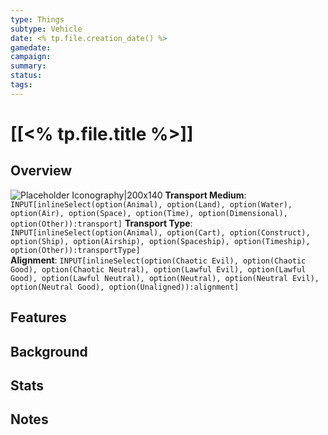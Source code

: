 ```yaml
---
type: Things
subtype: Vehicle
date: <% tp.file.creation_date() %>
gamedate:
campaign:
summary:
status:
tags:
---
```


# [[<% tp.file.title %>]]

## Overview 
![Placeholder Iconography|200x140](ImagePlaceholder.png)
**Transport Medium**: `INPUT[inlineSelect(option(Animal), option(Land), option(Water), option(Air), option(Space), option(Time), option(Dimensional), option(Other)):transport]`
**Transport Type**: `INPUT[inlineSelect(option(Animal), option(Cart), option(Construct), option(Ship), option(Airship), option(Spaceship), option(Timeship), option(Other)):transportType]`
**Alignment**: `INPUT[inlineSelect(option(Chaotic Evil), option(Chaotic Good), option(Chaotic Neutral), option(Lawful Evil), option(Lawful Good), option(Lawful Neutral), option(Neutral), option(Neutral Evil), option(Neutral Good), option(Unaligned)):alignment]`


## Features


## Background


## Stats 


## Notes
